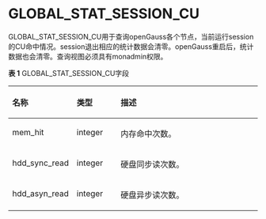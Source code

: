 # GLOBAL\_STAT\_SESSION\_CU<a name="ZH-CN_TOPIC_0245374801"></a>

GLOBAL\_STAT\_SESSION\_CU用于查询openGauss各个节点，当前运行session的CU命中情况。session退出相应的统计数据会清零。openGauss重启后，统计数据也会清零。查询视图必须具有monadmin权限。

**表 1**  GLOBAL\_STAT\_SESSION\_CU字段

<a name="zh-cn_topic_0237122697_table11123018172920"></a>
<table><thead align="left"><tr id="zh-cn_topic_0237122697_row11184918152916"><th class="cellrowborder" valign="top" width="20.45%" id="mcps1.2.4.1.1"><p id="zh-cn_topic_0237122697_p11841183292"><a name="zh-cn_topic_0237122697_p11841183292"></a><a name="zh-cn_topic_0237122697_p11841183292"></a><strong id="zh-cn_topic_0237122697_b418551819292"><a name="zh-cn_topic_0237122697_b418551819292"></a><a name="zh-cn_topic_0237122697_b418551819292"></a>名称</strong></p>
</th>
<th class="cellrowborder" valign="top" width="18.029999999999998%" id="mcps1.2.4.1.2"><p id="zh-cn_topic_0237122697_p11851418112919"><a name="zh-cn_topic_0237122697_p11851418112919"></a><a name="zh-cn_topic_0237122697_p11851418112919"></a><strong id="zh-cn_topic_0237122697_b018571872916"><a name="zh-cn_topic_0237122697_b018571872916"></a><a name="zh-cn_topic_0237122697_b018571872916"></a>类型</strong></p>
</th>
<th class="cellrowborder" valign="top" width="61.519999999999996%" id="mcps1.2.4.1.3"><p id="zh-cn_topic_0237122697_p10185101862916"><a name="zh-cn_topic_0237122697_p10185101862916"></a><a name="zh-cn_topic_0237122697_p10185101862916"></a><strong id="zh-cn_topic_0237122697_b171854189295"><a name="zh-cn_topic_0237122697_b171854189295"></a><a name="zh-cn_topic_0237122697_b171854189295"></a>描述</strong></p>
</th>
</tr>
</thead>
<tbody><tr id="zh-cn_topic_0237122697_row418618185293"><td class="cellrowborder" valign="top" width="20.45%" headers="mcps1.2.4.1.1 "><p id="zh-cn_topic_0237122697_p1718641813294"><a name="zh-cn_topic_0237122697_p1718641813294"></a><a name="zh-cn_topic_0237122697_p1718641813294"></a>mem_hit</p>
</td>
<td class="cellrowborder" valign="top" width="18.029999999999998%" headers="mcps1.2.4.1.2 "><p id="zh-cn_topic_0237122697_p518691822916"><a name="zh-cn_topic_0237122697_p518691822916"></a><a name="zh-cn_topic_0237122697_p518691822916"></a>integer</p>
</td>
<td class="cellrowborder" valign="top" width="61.519999999999996%" headers="mcps1.2.4.1.3 "><p id="zh-cn_topic_0237122697_p418601818299"><a name="zh-cn_topic_0237122697_p418601818299"></a><a name="zh-cn_topic_0237122697_p418601818299"></a>内存命中次数。</p>
</td>
</tr>
<tr id="zh-cn_topic_0237122697_row41867182291"><td class="cellrowborder" valign="top" width="20.45%" headers="mcps1.2.4.1.1 "><p id="zh-cn_topic_0237122697_p151861018152912"><a name="zh-cn_topic_0237122697_p151861018152912"></a><a name="zh-cn_topic_0237122697_p151861018152912"></a>hdd_sync_read</p>
</td>
<td class="cellrowborder" valign="top" width="18.029999999999998%" headers="mcps1.2.4.1.2 "><p id="zh-cn_topic_0237122697_p7187918182914"><a name="zh-cn_topic_0237122697_p7187918182914"></a><a name="zh-cn_topic_0237122697_p7187918182914"></a>integer</p>
</td>
<td class="cellrowborder" valign="top" width="61.519999999999996%" headers="mcps1.2.4.1.3 "><p id="zh-cn_topic_0237122697_p19187141872917"><a name="zh-cn_topic_0237122697_p19187141872917"></a><a name="zh-cn_topic_0237122697_p19187141872917"></a>硬盘同步读次数。</p>
</td>
</tr>
<tr id="zh-cn_topic_0237122697_row1718714189298"><td class="cellrowborder" valign="top" width="20.45%" headers="mcps1.2.4.1.1 "><p id="zh-cn_topic_0237122697_p818701818293"><a name="zh-cn_topic_0237122697_p818701818293"></a><a name="zh-cn_topic_0237122697_p818701818293"></a>hdd_asyn_read</p>
</td>
<td class="cellrowborder" valign="top" width="18.029999999999998%" headers="mcps1.2.4.1.2 "><p id="zh-cn_topic_0237122697_p15187918102911"><a name="zh-cn_topic_0237122697_p15187918102911"></a><a name="zh-cn_topic_0237122697_p15187918102911"></a>integer</p>
</td>
<td class="cellrowborder" valign="top" width="61.519999999999996%" headers="mcps1.2.4.1.3 "><p id="zh-cn_topic_0237122697_p12187118162914"><a name="zh-cn_topic_0237122697_p12187118162914"></a><a name="zh-cn_topic_0237122697_p12187118162914"></a>硬盘异步读次数。</p>
</td>
</tr>
</tbody>
</table>

